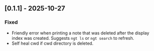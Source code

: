 ## [0.1.1] - 2025-10-27
### Fixed
- Friendly error when printing a note that was deleted after the display index was created. Suggests `ngt ls` or `ngt search` to refresh.
- Self heal cwd if cwd directory is deleted.